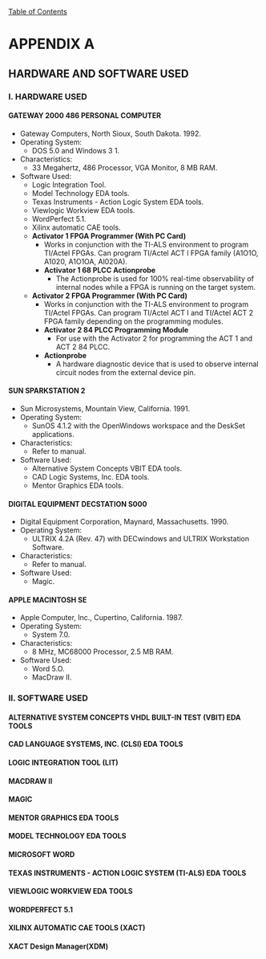 [Table of Contents](https://github.com/JeffDeCola/my-masters-thesis#table-of-contents)

# APPENDIX A

## HARDWARE AND SOFTWARE USED

### I. HARDWARE USED

#### GATEWAY 2000 486 PERSONAL COMPUTER

* Gateway Computers, North Sioux, South Dakota. 1992.
* Operating System:
  * DOS 5.0 and Windows 3 1.
* Characteristics:
  * 33 Megahertz, 486 Processor, VGA Monitor, 8 MB RAM.
* Software Used:
  * Logic Integration Tool.
  * Model Technology EDA tools.
  * Texas Instruments - Action Logic System EDA tools.
  * Viewlogic Workview EDA tools.
  * WordPerfect 5.1.
  * Xilinx automatic CAE tools.
  * **Activator 1 FPGA Programmer (With PC Card)**
    * Works in conjunction with the TI-ALS environment to program TI/Actel
      FPGAs. Can program TI/Actel ACT l FPGA family (A1O1O, A1020, A1O1OA, Al020A).
    * **Activator 1 68 PLCC Actionprobe**
      * The Actionprobe is used for 100% real-time observability of internal
        nodes while a FPGA is running on the target system.
  * **Activator 2 FPGA Programmer (With PC Card)**
    * Works in conjunction with the TI-ALS environment to program TI/Actel
      FPGAs. Can program TI/Actel ACT I and TI/Actel ACT 2 FPGA family
      depending on the programming modules.
    * **Activator 2 84 PLCC Programming Module**
      * For use with the Activator 2 for programming the ACT 1 and ACT 2 84
        PLCC.
    * **Actionprobe**
      * A hardware diagnostic device that is used to observe internal circuit
        nodes from the external device pin.

#### SUN SPARKSTATION 2

* Sun Microsystems, Mountain View, California. 1991.
* Operating System:
  * SunOS 4.1.2 with the OpenWindows workspace and the DeskSet applications.
* Characteristics:
  * Refer to manual.
* Software Used:
  * Alternative  System Concepts VBIT EDA tools.
  * CAD Logic Systems, Inc.  EDA tools.
  * Mentor Graphics EDA tools.

#### DIGITAL EQUIPMENT DECSTATION S000

* Digital Equipment Corporation, Maynard, Massachusetts. 1990.
* Operating System:
  * ULTRIX 4.2A (Rev. 47) with DECwindows and ULTRIX Workstation Software.
* Characteristics:
  * Refer to manual.
* Software Used:
  * Magic.

#### APPLE MACINTOSH SE

* Apple Computer, Inc., Cupertino, California. 1987.
* Operating System:
  * System 7.0.
* Characteristics:
  * 8 MHz, MC68000 Processor, 2.5 MB RAM.
* Software Used:
  * Word 5.O.
  * MacDraw II.

### II. SOFTWARE USED

#### ALTERNATIVE SYSTEM CONCEPTS VHDL BUILT-IN TEST (VBIT) EDA TOOLS

#### CAD LANGUAGE SYSTEMS, INC. (CLSI) EDA TOOLS

#### LOGIC INTEGRATION TOOL (LIT)

#### MACDRAW II

#### MAGIC

#### MENTOR GRAPHICS EDA TOOLS

#### MODEL TECHNOLOGY EDA TOOLS

#### MICROSOFT WORD

#### TEXAS INSTRUMENTS - ACTION LOGIC SYSTEM (TI-ALS) EDA TOOLS

#### VIEWLOGIC WORKVIEW EDA TOOLS

#### WORDPERFECT 5.1

#### XILINX AUTOMATIC CAE TOOLS (XACT)

#### XACT Design Manager(XDM)
